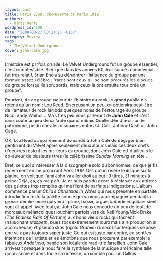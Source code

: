 ```yaml
---
layout: post
title: Paris 2008, découverte de Paris 1919
authors:
  - Dirty Henry
wordpress_id: 200
date: "2008-03-27 00:13:25 +0100"
category: Review
tags:
  - The Velvet Underground
cover: john-cale.jpg
---
```


L'histoire est parfois cruelle. Le Velvet Underground fut un groupe essentiel,
c'est incontestable. Bien que dans les années 60, leur succès commercial fut
très relatif, Brian Eno a su démontrer l'influence du groupe par une formule
assez célèbre : "rares sont ceux qui se sont procurés les disques du groupe
lorsqu'ils sont sortis, mais ceux-là ont ensuite tous créé un groupe".

Pourtant, de ce groupe majeur de l'histoire du rock, le grand public n'a retenu
qu'un nom : Lou Reed. En creusant un peu, on obtiendra peut-être de l'amateur de
rock lambda quelques noms de l'entourage du groupe : Nico, Andy Warhol… Mais
très peu vous parleront de **John Cale** et c'est sans doute un peu de sa faute
quand même. Quelle idée d'avoir un tel patronyme, perdu chez les disquaires
entre J.J. Cale, Johnny Cash ou John Cage.

OK, Lou Reed a apparemment demandé à John Cale de dégager bien gentiment du
Velvet après seulement deux albums mais ces deux chefs d'oeuvres restent les
meilleurs du groupe, dont John Cale est d'ailleurs le co-auteur de plusieurs
titres (le célébrissime _Sunday Morning_ en tête).

Bref, de quoi s'intéresser à la discographie solo du bonhomme, ce que je fis
récemment en me procurant _Paris 1919_. Dès qu'on insère le disque sur la
platine, on voit que l'ami John va aller droit au but : 9 titres, 31 minutes à
peine. Déjà, ça, ça me plaît. Je ne suis pas du genre à réclamer aux artistes
des galettes trop remplies qui me filent de parfaites indigestions. L'album
commence par un _Child's Christmas in Wales_ qui nous présente en parfaite
introduction toute la palette sonore qui va nous accompagner pendant la grosse
demie-heure qui vient : piano, basse, orgue, batterie et guitare steel sont à
l'appel. Avec tout ça, John Cale nous concocte un peu de tout, de morceaux
mélancoliques louchant parfois vers du Neil Young/Nick Drake (_The Endless Plain
Of Fortune_) aux bons vieux rocks qui tâchent (hallucinant _Macbeth_, blues rock
extrêmement lourd mais à la production si accrocheuse) et pseudo skas (rigolo
_Graham Greene_) sur lesquels se pose une voix pas toujours super juste. Ce qui
est juste par contre, ce sont les intentions de l'artiste et les émotions que
nous procurent par exemple le fabuleux _Andalucia_, bande son idéale de
road-trip farrellien. John Cale arriverait presque à nous faire la synthèse de
la musique américaine telle qu'on l'aime et dans toute sa richesse, un comble
pour un Gallois…
